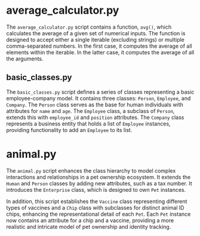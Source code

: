 # average_calculator.py

The `average_calculator.py` script contains a function, `avg()`, which calculates the average of a 
given set of numerical inputs. The function is designed to accept either a single iterable (excluding 
strings) or multiple comma-separated numbers. In the first case, it computes the average of all 
elements within the iterable. In the latter case, it computes the average of all the arguments.

## basic_classes.py

The `basic_classes.py` script defines a series of classes representing a basic employee-company model. 
It contains three classes: `Person`, `Employee`, and `Company`. The `Person` class serves as the base 
for human individuals with attributes for `name` and `age`. The `Employee` class, a subclass of `Person`, 
extends this with `employee_id` and `position` attributes. The `Company` class represents a business entity 
that holds a list of `Employee` instances, providing functionality to add an `Employee` to its list.

# animal.py

The `animal.py` script enhances the class hierarchy to model complex interactions and relationships in 
a pet ownership ecosystem. It extends the `Human` and `Person` classes by adding new attributes, such as 
a tax number. It introduces the `Enterprise` class, which is designed to own `Pet` instances.

In addition, this script establishes the `Vaccine` class representing different types of vaccines and 
a `Chip` class with subclasses for distinct animal ID chips, enhancing the representational detail of 
each `Pet`. Each `Pet` instance now contains an attribute for a chip and a vaccine, providing a more 
realistic and intricate model of pet ownership and identity tracking.
